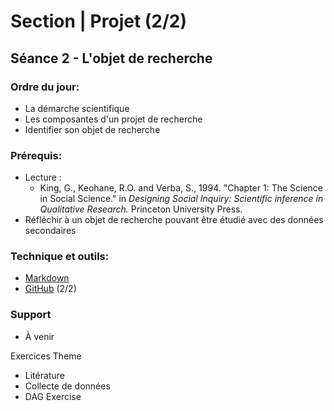 # Section | Projet (2/2)
## Séance 2 - L'objet de recherche

### Ordre du jour:
- La démarche scientifique
- Les composantes d'un projet de recherche
- Identifier son objet de recherche

### Prérequis:
- Lecture :
    - King, G., Keohane, R.O. and Verba, S., 1994. "Chapter 1: The Science in Social Science." in *Designing Social Inquiry: Scientific inference in Qualitative Research.* Princeton University Press.
- Réfléchir à un objet de recherche pouvant être étudié avec des données secondaires

### Technique et outils:
- [Markdown](https://github.com/adam-p/markdown-here/wiki/Markdown-Cheatsheet)
- [GitHub](https://github.com/) (2/2)

### Support
- À venir


Exercices
Theme
- Litérature
- Collecte de données
- DAG Exercise

